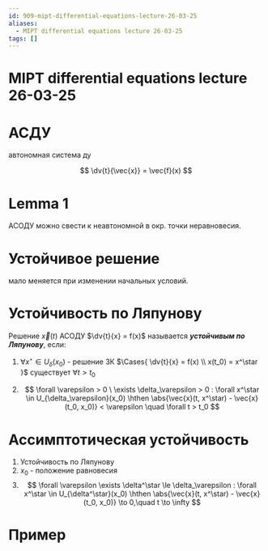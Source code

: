 ```yaml
---
id: 909-mipt-differential-equations-lecture-26-03-25
aliases:
  - MIPT differential equations lecture 26-03-25
tags: []
---
```


# MIPT differential equations lecture 26-03-25

# АСДУ

автономная система ду

$$
\dv{t}{\vec{x}} = \vec{f}(x)
$$

# Lemma 1

АСОДУ можно свести к неавтономной в окр. точки неравновесия.

# Устойчивое решение

мало меняется при изменении начальных условий.

# Устойчивость по Ляпунову

Решение $\vec{x}(t)$ АСОДУ $\dv{t}{x} = f(x)$ называется **_устойчивым по Ляпунову_**, если:

1. $\forall x^\star \in U_\delta(x_0)$ - решение ЗК $\Cases{
\dv{t}{x} = f(x) \\
x(t_0) = x^\star
}$ существует $\forall t > t_0$

2. $$
   \forall \varepsilon > 0 \ \exists \delta_\varepsilon > 0 :
   \forall x^\star \in U_{\delta_\varepsilon}(x_0) \hthen
   \abs{\vec{x}(t, x^\star) - \vec{x}(t_0, x_0)} < \varepsilon
   \quad
   \forall t > t_0
   $$

# Ассимптотическая устойчивость

1. Устойчивость по Ляпунову
2. $x_0$ - положение равновесия
3. $$
   \forall \varepsilon \exists \delta^\star \le \delta_\varepsilon :
   \forall x^\star \in U_{\delta^\star}(x_0) \hthen
   \abs{\vec{x}(t, x^\star) - \vec{x}(t_0, x_0)} \to 0,\quad t \to \infty
   $$

# Пример
